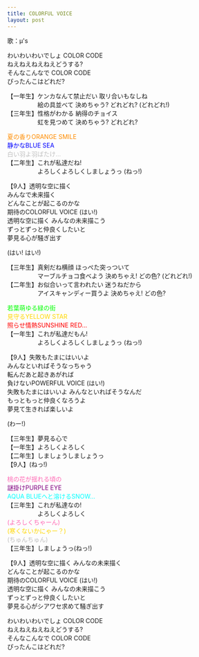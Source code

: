 ```yaml
---
title: COLORFUL VOICE
layout: post
---
```

歌：μ's

<p>わいわいわいでしょ COLOR CODE<br />
ねえねえねえねえどうする?<br />
そんなこんなで COLOR CODE<br />
ぴったんこはどれだ?</p>

<p>【一年生】ケンカなんて禁止だい 取リ合いもなしね<br />
　　　　　絵の具並べて 決めちゃう? どれどれ? (どれどれ!)<br />
【三年生】性格がわかる 納得のチョイス<br />
　　　　　虹を見つめて 決めちゃう? どれどれ?</p>

<p><font color="darkorange">夏の香りORANGE SMILE</font><br />
<font color="blue">静かなBLUE SEA</font><br />
<font color="silver">白い羽よ羽ばたけ…</font><br />
【二年生】これが私達だね!<br />
　　　　　よろしくよろしくしましょうっ (ねっ!)</p>

<p>【9人】透明な空に描く<br />
みんなで未来描く<br />
どんなことが起こるのかな<br />
期待のCOLORFUL VOICE (はい!)<br />
透明な空に描く みんなの未来描こう<br />
ずっとずっと仲良くしたいと<br />
夢見る心が騒ぎ出す</p>

<p>(はい! はい!)</p>

<p>【三年生】真剣だね横顔 ほっぺた突っついて<br />
　　　　　マーブルチョコ食べよう 決めちゃえ! どの色? (どれどれ!)<br />
【二年生】お似合いって言われたい 迷うねだから<br />
　　　　　アイスキャンディー買うよ 決めちゃえ! どの色?</p>

<p><font color="lime">若葉萌ゆる緑の街</font><br />
<font color="gold">見守るYELLOW STAR</font><br />
<font color="red">照らせ情熱SUNSHINE RED…</font><br />
【一年生】これが私達だもん!<br />
　　　　　よろしくよろしくしましょうっ (ねっ!)</p>

<p>【9人】失敗もたまにはいいよ<br />
みんなといればそうなっちゃう<br />
転んだあと起きあがれば<br />
負けないPOWERFUL VOICE (はい!)<br />
失敗もたまにはいいよ みんなといればそうなんだ<br />
もっともっと仲良くなろうよ<br />
夢見て生きれば楽しいよ</p>

<p>(わー!)</p>

<p>【三年生】夢見る心で<br />
【一年生】よろしくよろしく<br />
【二年生】しましょうしましょうっ<br />
【9人】(ねっ!)</p>

<p><font color="hotpink">桃の花が揺れる頃の</font><br />
<font color="purple">謎掛けPURPLE EYE</font><br />
<font color="cyan">AQUA BLUEへと溶けるSNOW…</font><br />
【三年生】これが私達なの!<br />
　　　　　よろしくよろしく<br />
<font color="hotpink">(よろしくちゃーん)</font><br />
<font color="gold">(寒くないかにゃー？)</font><br />
<font color="silver">(ちゅんちゅん)</font><br />
【三年生】しましょうっ(ねっ!)</p>

<p>【9人】透明な空に描く みんなの未来描く<br />
どんなことが起こるのかな<br />
期待のCOLORFUL VOICE (はい!)<br />
透明な空に描く みんなの未来描こう<br />
ずっとずっと仲良くしたいと<br />
夢見る心がシアワセ求めて騒ぎ出す</p>

<p>わいわいわいでしょ COLOR CODE<br />
ねえねえねえねえどうする?<br />
そんなこんなで COLOR CODE<br />
ぴったんこはどれだ?</p>